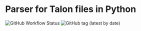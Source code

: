# Parser for Talon files in Python

![GitHub Workflow Status](https://img.shields.io/github/workflow/status/wenkokke/py-tree-sitter-talon/CI) ![GitHub tag (latest by date)](https://img.shields.io/github/v/tag/wenkokke/py-tree-sitter-talon)
